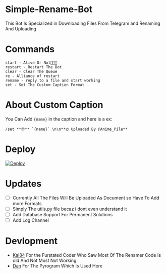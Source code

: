 # Simple-Rename-Bot
This Bot Is Specialized in Downloading Files From Telegram and Renaming And Uploading

# Commands

```
start - Alive Or Not🍩🍩🍩
restart - Restart The Bot
clear - Clear The Queue
re - Alliance of restart
rename - reply to a file and start working
set - Set The Custom Caption Format
```
# About Custom Caption
You Can Add `{name}` in the caption and here is a ex:
```
/set **〶** `{name}` \n\n**⌬ Uploaded By @Anime_Pile**
```

# Deploy
[![Deploy](https://www.herokucdn.com/deploy/button.svg)](https://dashboard.heroku.com/new?template=https://github.com/Weeb-Bots/ReName-Bot)

# Updates
- [ ] Currently All The Files Will Be Uploaded As Document so Have To Add more Formats
- [ ] Simply The utils.py file becaz i dont even understand it
- [ ] Add Database Support For Permanent Solutions
- [ ] Add Log Channel

# Devlopment
- [Kai84](https://t.me/kai8_4) For the Furstated Coder Who Saw Most Of The Renamer Code Is old And Not Most Not Working
- [Dan](https://github.com/pyrogram) For The Pyrogram Which Is Used Here
